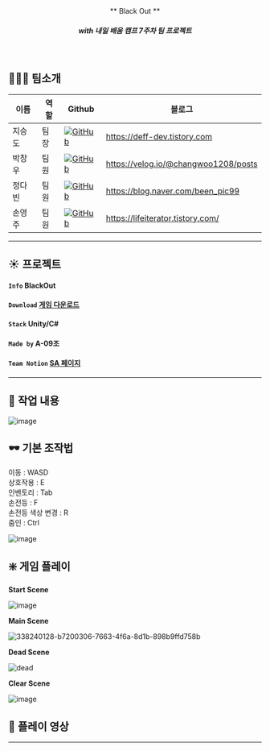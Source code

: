 
<br/>
<br/>

<p align="center"> ** Black Out **  </p>

##### <p align="center"> <b> _with 내일 배움 캠프 7주차 팀 프로젝트_ </b>


<br/>

## 👨‍👨‍👦 팀소개
| 이름  | 역할  |Github|블로그|
|-----|-----|---|---|
| 지승도 | 팀장  |<a href="https://github.com/seungdo1234">![GitHub](https://img.shields.io/badge/github-%23121011.svg?style=for-the-badge&logo=github&logoColor=white)</a>|https://deff-dev.tistory.com
| 박창우 | 팀원 |<a href="https://github.com">![GitHub](https://img.shields.io/badge/github-%23121011.svg?style=for-the-badge&logo=github&logoColor=white)</a>|https://velog.io/@changwoo1208/posts
| 정다빈 | 팀원|<a href="https://github.com">![GitHub](https://img.shields.io/badge/github-%23121011.svg?style=for-the-badge&logo=github&logoColor=white)</a>|https://blog.naver.com/been_pic99
| 손영주| 팀원|<a href="https://github.com">![GitHub](https://img.shields.io/badge/github-%23121011.svg?style=for-the-badge&logo=github&logoColor=white)</a>|https://lifeiterator.tistory.com/
---

## :sunny: 프로젝트  

#### `Info` **BlackOut**

#### `Download` [게임 다운로드](https://drive.google.com/file/d/1A4yRYDqR4Q6GsHZ7JCgyqYayZ_7PC14E/view?usp=sharing)

#### `Stack` **Unity/C#**   

#### `Made by` **A-09조** 
 
####  `Team Notion`   [SA 페이지](https://www.notion.so/teamsparta/30db222e48df428d94eee7ecab949a18)


---


## :page_with_curl: 작업 내용

![image](https://github.com/seungdo1234/BlackOut/assets/74403510/84ef06ce-1d8b-429e-b0b8-11872a25fa35)


## 🕶 기본 조작법
이동 : WASD  
상호작용 : E  
인벤토리 : Tab  
손전등 : F  
손전등 색상 변경 : R  
줌인 : Ctrl  
  
![image](https://github.com/ckd0dn/BlackOut/assets/74403510/c4bc5454-e671-4aa9-a8c7-ffeb2fabe4de)

## ❇️ 게임 플레이

**Start Scene**  
  
![image](https://github.com/ckd0dn/BlackOut/assets/74403510/49621116-b9eb-4a96-803f-ceb400fb587c)
  
**Main Scene**  
  
![338240128-b7200306-7663-4f6a-8d1b-898b9ffd758b](https://github.com/ckd0dn/BlackOut/assets/74403510/36eec6ec-2fa0-497d-affe-e68980b3b674)
  
**Dead Scene**  
  
![dead](https://github.com/ckd0dn/BlackOut/assets/74403510/bea309ff-dbcf-4da1-b537-433eb2ec852b)

**Clear Scene**  
  
![image](https://github.com/ckd0dn/BlackOut/assets/74403510/483efa05-c5ad-4303-bcd7-acd98ea9b48d)



## :movie_camera: 플레이 영상

---
